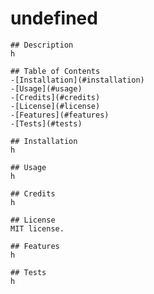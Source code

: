  
  # undefined
    
    ## Description 
    h

    ## Table of Contents
    -[Installation](#installation) 
    -[Usage](#usage)
    -[Credits](#credits)
    -[License](#license)
    -[Features](#features)
    -[Tests](#tests)

    ## Installation
    h

    ## Usage
    h

    ## Credits
    h

    ## License
    MIT license.

    ## Features
    h

    ## Tests
    h
